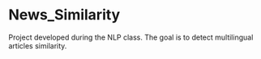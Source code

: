 # News_Similarity
Project developed during the NLP class. The goal is to detect multilingual articles similarity. 

